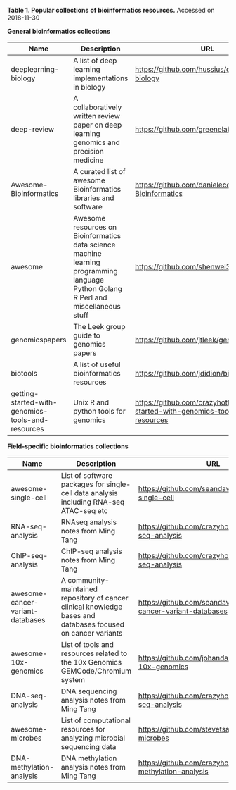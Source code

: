 **Table 1. Popular collections of bioinformatics resources.** Accessed on 2018-11-30

**General bioinformatics collections**

| Name                                              | Description                                                                                                                         | URL                                                                                | Stars | Watchers | Forks |
|---------------------------------------------------|-------------------------------------------------------------------------------------------------------------------------------------|------------------------------------------------------------------------------------|-------|----------|-------|
| deeplearning-biology                              | A list of deep learning implementations in biology                                                                                  | https://github.com/hussius/deeplearning-biology                                    | 775   | 148      | 198   |
| deep-review                                       | A collaboratively written review paper on deep learning genomics and precision medicine                                             | https://github.com/greenelab/deep-review                                           | 742   | 120      | 188   |
| Awesome-Bioinformatics                            | A curated list of awesome Bioinformatics libraries and software                                                                     | https://github.com/danielecook/Awesome-Bioinformatics                              | 583   | 80       | 158   |
| awesome                                           | Awesome resources on Bioinformatics data science machine learning programming language Python Golang R Perl and miscellaneous stuff | https://github.com/shenwei356/awesome                                              | 304   | 21       | 115   |
| genomicspapers                                    | The Leek group guide to genomics papers                                                                                             | https://github.com/jtleek/genomicspapers                                           | 299   | 54       | 134   |
| biotools                                          | A list of useful bioinformatics resources                                                                                           | https://github.com/jdidion/biotools                                                | 205   | 24       | 60    |
| getting-started-with-genomics-tools-and-resources | Unix R and python tools for genomics                                                                                                | https://github.com/crazyhottommy/getting-started-with-genomics-tools-and-resources | 157   | 27       | 69    |

**Field-specific bioinformatics collections**

| Name                             | Description                                                                                                   | URL                                                          | Stars | Watchers | Forks |
|----------------------------------|---------------------------------------------------------------------------------------------------------------|--------------------------------------------------------------|-------|----------|-------|
| awesome-single-cell              | List of software packages for single-cell data analysis including RNA-seq ATAC-seq etc                        | https://github.com/seandavi/awesome-single-cell              | 712   | 154      | 303   |
| RNA-seq-analysis                 | RNAseq analysis notes from Ming Tang                                                                          | https://github.com/crazyhottommy/RNA-seq-analysis            | 260   | 44       | 104   |
| ChIP-seq-analysis                | ChIP-seq analysis notes from Ming Tang                                                                        | https://github.com/crazyhottommy/ChIP-seq-analysis           | 252   | 41       | 136   |
| awesome-cancer-variant-databases | A community-maintained repository of cancer clinical knowledge bases and databases focused on cancer variants | https://github.com/seandavi/awesome-cancer-variant-databases | 109   | 23       | 25    |
| awesome-10x-genomics             | List of tools and resources related to the 10x Genomics GEMCode/Chromium system                               | https://github.com/johandahlberg/awesome-10x-genomics        | 63    | 8        | 12    |
| DNA-seq-analysis                 | DNA sequencing analysis notes from Ming Tang                                                                  | https://github.com/crazyhottommy/DNA-seq-analysis            | 53    | 7        | 34    |
| awesome-microbes                 | List of computational resources for analyzing microbial sequencing data                                       | https://github.com/stevetsa/awesome-microbes                 | 33    | 5        | 16    |
| DNA-methylation-analysis         | DNA methylation analysis notes from Ming Tang                                                                 | https://github.com/crazyhottommy/DNA-methylation-analysis    | 25    | 4        | 22    |
